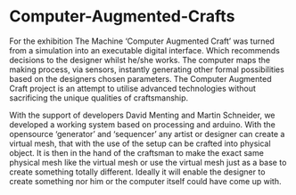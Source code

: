 Computer-Augmented-Crafts
=========================

For the exhibition The Machine ‘Computer Augmented Craft’ was turned from a simulation into an executable digital interface. Which recommends decisions to the designer whilst he/she works. The computer maps the making process, via sensors, instantly generating other formal possibilities based on the designers chosen parameters. The Computer Augmented Craft project is an attempt to utilise advanced technologies without sacrificing the unique qualities of craftsmanship.

With the support of developers David Menting and Martin Schneider, we developed a working system based on processing and arduino. With the opensource ‘generator’ and ‘sequencer’ any artist or designer can create a virtual mesh, that with the use of the setup can be crafted into physical object. It is then in the hand of the craftsman to make the exact same physical mesh like the virtual mesh or use the virtual mesh just as a base to create something totally different. Ideally it will enable the designer to create something nor him or the computer itself could have come up with.